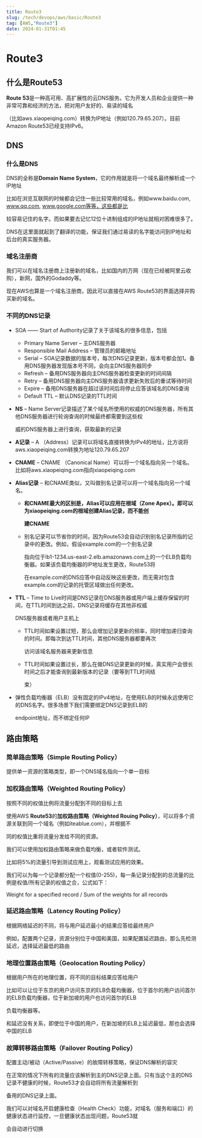 ```yaml
---
title: Route3
slug: /tech/devops/aws/basic/Route3
tag: [AWS,"Route3"]
date: 2024-01-31T01:45
---
```

# Route3

## 什么是Route53

 **Route 53**是一种高可用、高扩展性的云DNS服务。它为开发人员和企业提供一种非常可靠和经济的方法，把对用户友好的、易读的域名

（比如aws.xiaopeiqing.com）转换为IP地址（例如120.79.65.207）。目前Amazon Route53已经支持IPv6。

## DNS

### 什么是DNS

DNS的全称是**Domain Name System**，它的作用就是将一个域名最终解析成一个IP地址

比如在浏览互联网的时候都会记住一些比较常用的域名，例如www.baidu.com, www.qq.com, www.google.com等等，这些都是比

较容易记住的名字。而如果要去记忆12位十进制组成的IP地址就相对困难很多了。

DNS在这里面就起到了翻译的功能，保证我们通过易读的名字能访问到IP地址和后台的真实服务器。

### 域名注册商

我们可以在域名注册商上注册新的域名，比如国内的万网（现在已经被阿里云收购），新网，国外的Godaddy等。

现在AWS也算是一个域名注册商，因此可以直接在AWS Route53的界面选择并购买新的域名。

### 不同的DNS记录

- SOA —— Start of Authority记录了关于该域名的很多信息，包括

  - Primary Name Server – 主DNS服务器
  - Responsible Mail Address – 管理员的邮箱地址
  - Serial – SOA记录数据的版本号，每次DNS记录更新，版本号都会加1。备用DNS服务器发现版本号不同，会向主DNS服务器同步
  - Refresh – 备用DNS服务器向主DNS服务器检查更新的时间间隔
  - Retry – 备用DNS服务器向主DNS服务器请求更新失败后的重试等待时间
  - Expire – 备用DNS服务器在超过该时间后将停止应答该域名的DNS查询
  - Default TTL – 默认DNS记录的TTL时间

- **NS** – Name Server记录描述了某个域名所使用的权威的DNS服务器，所有其他DNS服务器进行轮询查询的时候最终都需要到这些权

  威的DNS服务器上进行查询，获取最新的记录

- **A记录** – A （Address）记录可以将域名直接转换为IPv4的地址，比方说将aws.xiaopeiqing.com转换为地址120.79.65.207

- **CNAME** – CNAME （Canonical Name）可以将一个域名指向另一个域名。比如将aws.xiaopeiqing.com指向xiaopeiqing.com

- **Alias记录** – 和CNAME类似，又叫做别名记录可以将一个域名指向另一个域名。

  - **和CNAME最大的区别是，Alias可以应用在根域（Zone Apex）。即可以为xiaopeiqing.com的根域创建Alias记录，而不能创**

    **建CNAME**

  - 别名记录可以节省你的时间，因为Route53会自动识别别名记录所指的记录中的更改。例如，假设example.com的一个别名记录

    指向位于lb1-1234.us-east-2.elb.amazonaws.com上的一个ELB负载均衡器。如果该负载均衡器的IP地址发生更改，Route53将

    在example.com的DNS应答中自动反映这些更改，而无需对包含example.com的记录的托管区域做出任何更改。

- **TTL** – Time to Live时间是DNS记录在DNS服务器或用户端上缓存保留的时间，在TTL时间到达之前，DNS记录将缓存在其他非权威

  DNS服务器或者用户主机上

  - TTL时间如果设置过短，那么会增加记录更新的频率，同时增加递归查询的时间。即每次到达TTL时间，其他DNS服务器都要再次

    访问该域名服务器来更新信息

  - TTL时间如果设置过长，那么在做DNS记录更新的时候，真实用户会很长时间之后才能查询到最新版本的记录（要等到TTL时间结

    束）



- 弹性负载均衡器（ELB）没有固定的IPv4地址，在使用ELB的时候永远使用它的DNS名字。很多场景下我们需要绑定DNS记录到ELB的

  endpoint地址，而不绑定任何IP

## 路由策略

### **简单路由策略（Simple Routing Policy）**

提供单一资源的策略类型，即一个DNS域名指向一个单一目标

### **加权路由策略（Weighted Routing Policy）**

按照不同的权值比例将流量分配到不同的目标上去

使用AWS **Route53**的**加权路由策略（Weighted Rouing Policy）**，可以将多个资源关联到同一个域名（例如iteablue.com），并根据不

同的权值比重将流量分发给不同的资源。

我们可以使用加权路由策略来做负载均衡，或者软件测试。

比如将5%的流量引导到测试应用上，观看测试应用的效果。

我们可以为每一个记录都分配一个权值(0-255)，每一条记录分配到的总流量的比例是权值/所有记录的权值之合，公式如下：

Weight for a specified record / Sum of the weights for all records

### **延迟路由策略（Latency Routing Policy）**

根据网络延迟的不同，将与用户延迟最小的结果应答给最终用户

例如，配置两个记录，资源分别位于中国和美国，如果配置延迟路由，那么先检测延迟，选择延迟最低的路由

### **地理位置路由策略（Geolocation Routing Policy）**

根据用户所在的地理位置，将不同的目标结果应答给用户

比如可以让位于东京的用户访问东京的ELB负载均衡器，位于首尔的用户访问首尔的ELB负载均衡器，位于新加坡的用户也访问首尔的ELB

负载均衡器等。

和延迟没有关系，即使位于中国的用户，在新加坡的ELB上延迟最低，那也会选择中国的ELB

### **故障转移路由策略（Failover Routing Policy）**

配置主动/被动（Active/Passive）的故障转移策略，保证DNS解析的容灾

在正常的情况下所有的流量应该解析到主的DNS记录上面。只有当这个主的DNS记录不健康的时候，Route53才会自动将所有流量解析到

备用的DNS记录上面。

我们可以对域名开启健康检查（Health Check）功能，对域名（服务和端口）的健康状态进行监控，一旦健康状态出现问题，Route53就

会自动进行切换